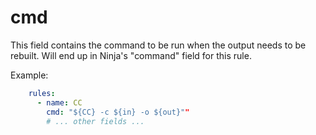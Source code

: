 # cmd

This field contains the command to be run when the output needs to be rebuilt.
Will end up in Ninja's "command" field for this rule.

Example:

```yaml
    rules:
      - name: CC
        cmd: "${CC} -c ${in} -o ${out}""
        # ... other fields ...
```
